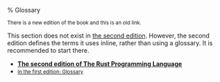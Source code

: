 % Glossary

<small>There is a new edition of the book and this is an old link.</small>

This section does not exist in [the second edition][2].
However, the second edition defines the terms it uses inline, rather than using a glossary.
It is recommended to start there.

* **[The second edition of The Rust Programming Language][2]**
* <small>[In the first edition: Glossary][1]</small>


[1]: first-edition/glossary.html
[2]: second-edition/index.html
